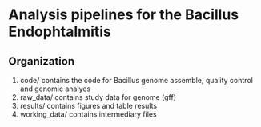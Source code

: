 # Analysis pipelines for the Bacillus Endophtalmitis

## Organization
1. code/ contains the code for Bacillus genome assemble, quality control and genomic analyes  
2. raw_data/ contains study data for genome (gff)
3. results/ contains figures and table results 
4. working_data/ contains intermediary files  
